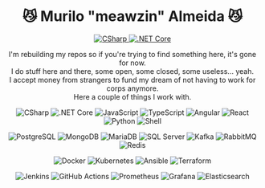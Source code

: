 <h1 align="center">
😼 Murilo "meawzin" Almeida 😼
</h1>

<p align="center">
    <a href="https://www.linkedin.com/in/murilodealmeida" target="_blank"> <img src="https://img.shields.io/badge/Linkedin-blue?logo=linkedin&logoSize=auto&logoColor=white" alt="CSharp"/> </a>
    <a href="https://ko-fi.com/meowzhin" target="_blank"><img src="https://img.shields.io/badge/Support_me_on_Ko--fi-salmon?logo=kofi&labelColor=salmon&logoSize=auto&logoColor=white" alt=".NET Core"/></a>
</p>

<p align="center">
I'm rebuilding my repos so if you're trying to find something here, it's gone for now. <br />
I do stuff here and there, some open, some closed, some useless... yeah. <br />
I accept money from strangers to fund my dream of not having to work for corps anymore. <br />
Here a couple of things I work with.
</p >

<p align="center">
    <img src="https://img.shields.io/badge/C%23-9B4F96" alt="CSharp"/>
    <img src="https://img.shields.io/badge/.NET%20Core-5C2D91" alt=".NET Core"/>
    <img src="https://img.shields.io/badge/JavaScript-F7DF1C" alt="JavaScript"/>
    <img src="https://img.shields.io/badge/TypeScript-3178C6" alt="TypeScript"/>
    <img src="https://img.shields.io/badge/Angular-E23237" alt="Angular"/>
    <img src="https://img.shields.io/badge/React-61DAFB" alt="React"/>
    <img src="https://img.shields.io/badge/Python-3776AB" alt="Python"/>
    <img src="https://img.shields.io/badge/Shell-F46800" alt="Shell"/>
</p>

<p align="center">
    <img src="https://img.shields.io/badge/PostgreSQL-336791" alt="PostgreSQL"/>
    <img src="https://img.shields.io/badge/MongoDB-47A248" alt="MongoDB"/>
    <img src="https://img.shields.io/badge/MariaDB-003545" alt="MariaDB"/>
    <img src="https://img.shields.io/badge/SQL%20Server-CC2927" alt="SQL Server"/>
    <img src="https://img.shields.io/badge/Kafka-231F20" alt="Kafka"/>
    <img src="https://img.shields.io/badge/RabbitMQ-FF6600" alt="RabbitMQ"/>
    <img src="https://img.shields.io/badge/Redis-E23237" alt="Redis"/>
</p>

<p align="center">
    <img src="https://img.shields.io/badge/Docker-2496ED" alt="Docker"/>
    <img src="https://img.shields.io/badge/Kubernetes-326CE5" alt="Kubernetes"/>
    <img src="https://img.shields.io/badge/Ansible-EE0000" alt="Ansible"/>
    <img src="https://img.shields.io/badge/Terraform-7E6D44" alt="Terraform"/>
</p>

<p align="center">
    <img src="https://img.shields.io/badge/Jenkins-D24939" alt="Jenkins"/>
    <img src="https://img.shields.io/badge/GitHub%20Actions-2088FF" alt="GitHub Actions"/>
    <img src="https://img.shields.io/badge/Prometheus-00C6A0" alt="Prometheus"/>
    <img src="https://img.shields.io/badge/Grafana-F46800" alt="Grafana"/>
    <img src="https://img.shields.io/badge/Elasticsearch-005571" alt="Elasticsearch"/>
</p>
